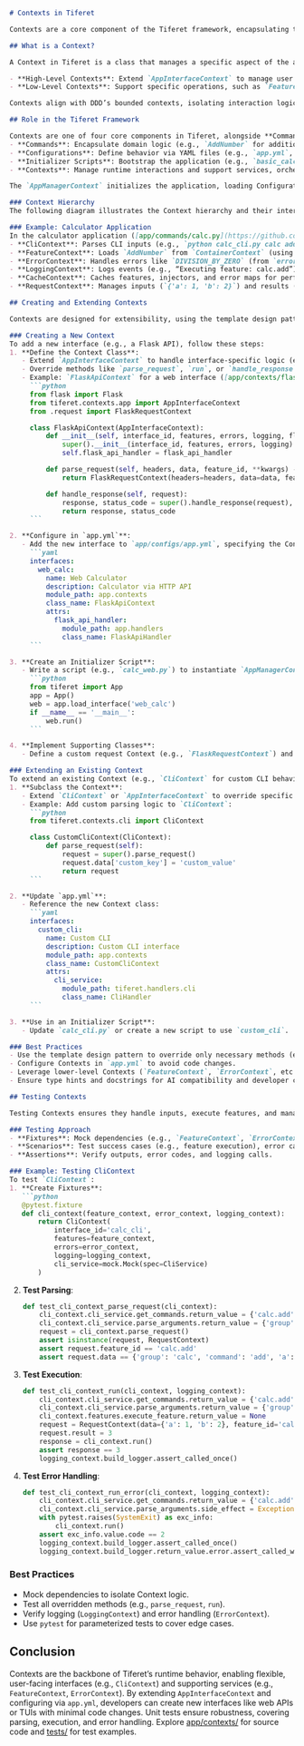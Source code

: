 ```markdown
# Contexts in Tiferet

Contexts are a core component of the Tiferet framework, encapsulating the runtime environment and interaction model for applications. They orchestrate user inputs, feature execution, error handling, and logging, aligning with Domain-Driven Design (DDD) principles to ensure modularity and separation of concerns. This document explains what Contexts are, their role in Tiferet, how to create or extend them, and how to test them, with examples from the calculator application.

## What is a Context?

A Context in Tiferet is a class that manages a specific aspect of the application’s runtime behavior, such as user interaction (e.g., CLI, web), feature orchestration, dependency injection, error handling, caching, or logging. Contexts are organized hierarchically, with high-level Contexts (e.g., `CliContext`) handling user-facing interactions and lower-level Contexts (e.g., `FeatureContext`, `ErrorContext`) supporting specific functions.

- **High-Level Contexts**: Extend `AppInterfaceContext` to manage user interactions, such as `CliContext` for command-line interfaces or `FlaskApiContext` for web APIs. They parse inputs, execute features, and handle responses/errors.
- **Low-Level Contexts**: Support specific operations, such as `FeatureContext` (feature execution), `ContainerContext` (dependency injection), `ErrorContext` (error handling), `CacheContext` (caching), `RequestContext` (request state), and `LoggingContext` (logging).

Contexts align with DDD’s bounded contexts, isolating interaction logic from domain logic (Commands) and infrastructure (Configurations), ensuring clarity and extensibility.

## Role in the Tiferet Framework

Contexts are one of four core components in Tiferet, alongside **Commands**, **Configurations**, and **Initializer Scripts**:
- **Commands**: Encapsulate domain logic (e.g., `AddNumber` for addition in the calculator).
- **Configurations**: Define behavior via YAML files (e.g., `app.yml`, `feature.yml`).
- **Initializer Scripts**: Bootstrap the application (e.g., `basic_calc.py`, `calc_cli.py`).
- **Contexts**: Manage runtime interactions and support services, orchestrated by `AppManagerContext` (aliased as `App`).

The `AppManagerContext` initializes the application, loading Configurations and creating high-level Contexts (e.g., `CliContext`) via `load_interface`. High-level Contexts, extending `AppInterfaceContext`, use lower-level Contexts to execute features, handle errors, and log events. This hierarchy ensures modularity, allowing new interfaces (e.g., web, TUI) to be added without altering core logic.

### Context Hierarchy
The following diagram illustrates the Context hierarchy and their interactions:

### Example: Calculator Application
In the calculator application ([app/commands/calc.py](https://github.com/greatstrength/tiferet/blob/main/app/commands/calc.py)), Contexts enable scripted (`basic_calc.py`) and CLI (`calc_cli.py`) interactions:
- **CliContext**: Parses CLI inputs (e.g., `python calc_cli.py calc add 1 2`), creates a `RequestContext`, and executes `calc.add` via `FeatureContext`.
- **FeatureContext**: Loads `AddNumber` from `ContainerContext` (using `container.yml`) and executes it, storing results in `RequestContext`.
- **ErrorContext**: Handles errors like `DIVISION_BY_ZERO` (from `error.yml`).
- **LoggingContext**: Logs events (e.g., “Executing feature: calc.add”).
- **CacheContext**: Caches features, injectors, and error maps for performance.
- **RequestContext**: Manages inputs (`{'a': 1, 'b': 2}`) and results (3).

## Creating and Extending Contexts

Contexts are designed for extensibility, using the template design pattern to allow new interfaces (e.g., web, TUI) to extend `AppInterfaceContext` without modifying core logic. Below are steps to create or extend Contexts, with examples.

### Creating a New Context
To add a new interface (e.g., a Flask API), follow these steps:
1. **Define the Context Class**:
   - Extend `AppInterfaceContext` to handle interface-specific logic (e.g., parsing HTTP requests for a web API).
   - Override methods like `parse_request`, `run`, or `handle_response` as needed.
   - Example: `FlaskApiContext` for a web interface ([app/contexts/flask.py](https://github.com/greatstrength/tiferet/blob/main/app/contexts/flask.py)):
     ```python
     from flask import Flask
     from tiferet.contexts.app import AppInterfaceContext
     from .request import FlaskRequestContext

     class FlaskApiContext(AppInterfaceContext):
         def __init__(self, interface_id, features, errors, logging, flask_api_handler):
             super().__init__(interface_id, features, errors, logging)
             self.flask_api_handler = flask_api_handler

         def parse_request(self, headers, data, feature_id, **kwargs) -> FlaskRequestContext:
             return FlaskRequestContext(headers=headers, data=data, feature_id=feature_id)

         def handle_response(self, request):
             response, status_code = super().handle_response(request), self.flask_api_handler.get_route(request.feature_id).status_code
             return response, status_code
     ```

2. **Configure in `app.yml`**:
   - Add the new interface to `app/configs/app.yml`, specifying the Context class and dependencies:
     ```yaml
     interfaces:
       web_calc:
         name: Web Calculator
         description: Calculator via HTTP API
         module_path: app.contexts
         class_name: FlaskApiContext
         attrs:
           flask_api_handler:
             module_path: app.handlers
             class_name: FlaskApiHandler
     ```

3. **Create an Initializer Script**:
   - Write a script (e.g., `calc_web.py`) to instantiate `AppManagerContext` and run the Context:
     ```python
     from tiferet import App
     app = App()
     web = app.load_interface('web_calc')
     if __name__ == '__main__':
         web.run()
     ```

4. **Implement Supporting Classes**:
   - Define a custom request Context (e.g., `FlaskRequestContext`) and handler (e.g., `FlaskApiHandler`) if needed, as shown in the `FlaskApiContext` example.

### Extending an Existing Context
To extend an existing Context (e.g., `CliContext` for custom CLI behavior):
1. **Subclass the Context**:
   - Extend `CliContext` or `AppInterfaceContext` to override specific methods.
   - Example: Add custom parsing logic to `CliContext`:
     ```python
     from tiferet.contexts.cli import CliContext

     class CustomCliContext(CliContext):
         def parse_request(self):
             request = super().parse_request()
             request.data['custom_key'] = 'custom_value'
             return request
     ```

2. **Update `app.yml`**:
   - Reference the new Context class:
     ```yaml
     interfaces:
       custom_cli:
         name: Custom CLI
         description: Custom CLI interface
         module_path: app.contexts
         class_name: CustomCliContext
         attrs:
           cli_service:
             module_path: tiferet.handlers.cli
             class_name: CliHandler
     ```

3. **Use in an Initializer Script**:
   - Update `calc_cli.py` or create a new script to use `custom_cli`.

### Best Practices
- Use the template design pattern to override only necessary methods (e.g., `parse_request`, `run`).
- Configure Contexts in `app.yml` to avoid code changes.
- Leverage lower-level Contexts (`FeatureContext`, `ErrorContext`, etc.) for modularity.
- Ensure type hints and docstrings for AI compatibility and developer clarity.

## Testing Contexts

Testing Contexts ensures they handle inputs, execute features, and manage errors/logging correctly. Tiferet uses `pytest` with `unittest.mock` for unit tests, as seen in tests for `AppInterfaceContext` and `FeatureContext` ([tests/app.py](https://github.com/greatstrength/tiferet/blob/main/tests/app.py), [tests/feature.py](https://github.com/greatstrength/tiferet/blob/main/tests/feature.py)).

### Testing Approach
- **Fixtures**: Mock dependencies (e.g., `FeatureContext`, `ErrorContext`, `CliService`) to isolate tests.
- **Scenarios**: Test success cases (e.g., feature execution), error cases (e.g., invalid inputs), and edge cases (e.g., `pass_on_error`).
- **Assertions**: Verify outputs, error codes, and logging calls.

### Example: Testing CliContext
To test `CliContext`:
1. **Create Fixtures**:
   ```python
   @pytest.fixture
   def cli_context(feature_context, error_context, logging_context):
       return CliContext(
           interface_id='calc_cli',
           features=feature_context,
           errors=error_context,
           logging=logging_context,
           cli_service=mock.Mock(spec=CliService)
       )
   ```

2. **Test Parsing**:
   ```python
   def test_cli_context_parse_request(cli_context):
       cli_context.cli_service.get_commands.return_value = {'calc.add': {'group': 'calc', 'key': 'add'}}
       cli_context.cli_service.parse_arguments.return_value = {'group': 'calc', 'command': 'add', 'a': 1, 'b': 2}
       request = cli_context.parse_request()
       assert isinstance(request, RequestContext)
       assert request.feature_id == 'calc.add'
       assert request.data == {'group': 'calc', 'command': 'add', 'a': 1, 'b': 2}
   ```

3. **Test Execution**:
   ```python
   def test_cli_context_run(cli_context, logging_context):
       cli_context.cli_service.get_commands.return_value = {'calc.add': {'group': 'calc', 'key': 'add'}}
       cli_context.cli_service.parse_arguments.return_value = {'group': 'calc', 'command': 'add', 'a': 1, 'b': 2}
       cli_context.features.execute_feature.return_value = None
       request = RequestContext(data={'a': 1, 'b': 2}, feature_id='calc.add')
       request.result = 3
       response = cli_context.run()
       assert response == 3
       logging_context.build_logger.assert_called_once()
   ```

4. **Test Error Handling**:
   ```python
   def test_cli_context_run_error(cli_context, logging_context):
       cli_context.cli_service.get_commands.return_value = {'calc.add': {'group': 'calc', 'key': 'add'}}
       cli_context.cli_service.parse_arguments.side_effect = Exception('Invalid args')
       with pytest.raises(SystemExit) as exc_info:
           cli_context.run()
       assert exc_info.value.code == 2
       logging_context.build_logger.assert_called_once()
       logging_context.build_logger.return_value.error.assert_called_with('Error parsing CLI request: Invalid args')
   ```

### Best Practices
- Mock dependencies to isolate Context logic.
- Test all overridden methods (e.g., `parse_request`, `run`).
- Verify logging (`LoggingContext`) and error handling (`ErrorContext`).
- Use `pytest` for parameterized tests to cover edge cases.

## Conclusion
Contexts are the backbone of Tiferet’s runtime behavior, enabling flexible, user-facing interfaces (e.g., `CliContext`) and supporting services (e.g., `FeatureContext`, `ErrorContext`). By extending `AppInterfaceContext` and configuring via `app.yml`, developers can create new interfaces like web APIs or TUIs with minimal code changes. Unit tests ensure robustness, covering parsing, execution, and error handling. Explore [app/contexts/](https://github.com/greatstrength/tiferet/tree/main/app/contexts/) for source code and [tests/](https://github.com/greatstrength/tiferet/tree/main/tests/) for test examples.
```
